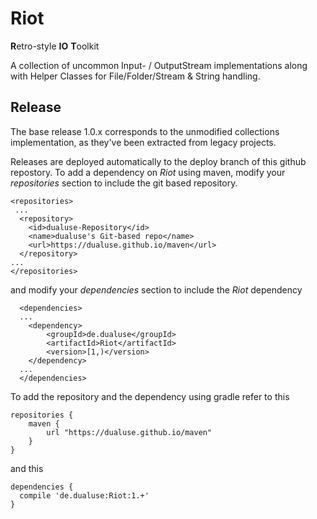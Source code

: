 # Riot
**R**etro-style **IO** **T**oolkit

A collection of uncommon Input- / OutputStream implementations along with Helper Classes for File/Folder/Stream & String handling.


Release
-------

The base release 1.0.x corresponds to the unmodified collections implementation, as they've been extracted from legacy projects.


Releases are deployed automatically to the deploy branch of this github repostory. 
To add a dependency on *Riot* using maven, modify your *repositories* section to include the git based repository.

	<repositories>
	 ...
	  <repository>
	    <id>dualuse-Repository</id>
	    <name>dualuse's Git-based repo</name>
	    <url>https://dualuse.github.io/maven</url>
	  </repository>
	...
	</repositories>
	
and modify your *dependencies* section to include the *Riot* dependency
 
	  <dependencies>
	  ...
	  	<dependency>
	  		<groupId>de.dualuse</groupId>
	  		<artifactId>Riot</artifactId>
	  		<version>[1,)</version>
	  	</dependency>
	  ...
	  </dependencies>


To add the repository and the dependency using gradle refer to this

	repositories {
	    maven {
	        url "https://dualuse.github.io/maven"
	    }
	}

and this

	dependencies {
	  compile 'de.dualuse:Riot:1.+'
	}
